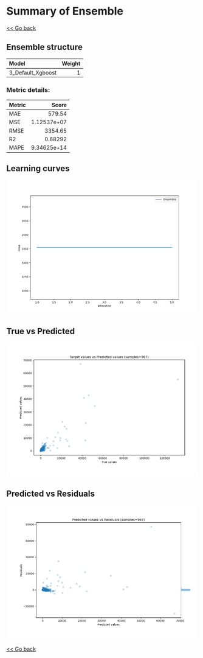 # Summary of Ensemble

[<< Go back](../README.md)


## Ensemble structure
| Model             |   Weight |
|:------------------|---------:|
| 3_Default_Xgboost |        1 |

### Metric details:
| Metric   |          Score |
|:---------|---------------:|
| MAE      |  579.54        |
| MSE      |    1.12537e+07 |
| RMSE     | 3354.65        |
| R2       |    0.68292     |
| MAPE     |    9.34625e+14 |



## Learning curves
![Learning curves](learning_curves.png)
## True vs Predicted

![True vs Predicted](true_vs_predicted.png)


## Predicted vs Residuals

![Predicted vs Residuals](predicted_vs_residuals.png)



[<< Go back](../README.md)
